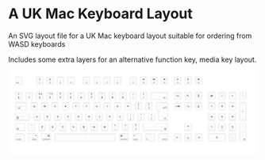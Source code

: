 # A UK Mac Keyboard Layout

An SVG layout file for a UK Mac keyboard layout suitable for ordering from WASD keyboards

Includes some extra layers for an alternative function key, media key layout.

![Preview](wasd-mac-uk-preview.png)
